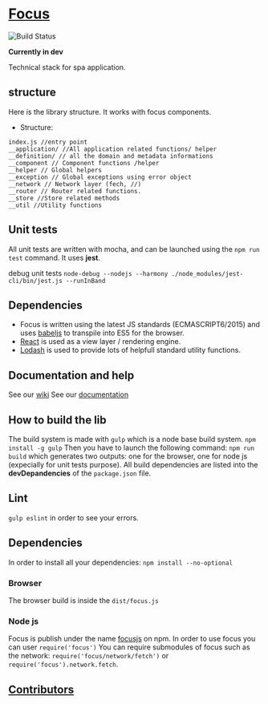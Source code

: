 [Focus](https://kleegroup.github.io/focus-docs)
=======
![Build Status](https://travis-ci.org/KleeGroup/focus.svg)

**Currently in dev**

Technical stack for spa application.

## structure
Here is  the library structure. It works with focus components. 

- Structure:
```
index.js //entry point
__application/ //All application related functions/ helper
__definition/ // all the domain and metadata informations
__component // Component functions /helper
__helper // Global helpers
__exception // Global exceptions using error object
__network // Network layer (fech, //)
__router // Router related functions.
__store //Store related methods
__util //Utility functions
```

## Unit tests
All unit tests are written with mocha, and can be launched using the `npm run test` command.
It uses **jest**.

debug unit tests
`node-debug --nodejs --harmony ./node_modules/jest-cli/bin/jest.js --runInBand`


## Dependencies

- Focus is written using the latest JS standards (ECMASCRIPT6/2015) and uses [babeljs](https://babeljs.io/) to transpile into ES5 for the browser.
- [React](http://facebook.github.io/react/) is used as a view layer / rendering engine.
- [Lodash](https://lodash.com/) is used to provide lots of helpfull standard utility functions.

## Documentation and help
See our [wiki](https://github.com/KleeGroup/focus/wiki)
See our [documentation](https://kleegroup.github.io/focus-docs)


## How to build the lib
The build system is made with `gulp` which is a node base build system. `npm install -g gulp`
Then you have to launch the following command: `npm run build` which generates two outputs: one for the browser, one for node js (expecially for unit tests purpose).
All build dependencies are listed into the **devDepandencies** of the `package.json` file.

## Lint
`gulp eslint` in order to see your errors.

## Dependencies

In order to install all your dependencies: `npm install --no-optional`

### Browser
The browser build is inside the `dist/focus.js`

### Node js

Focus is publish under the name [focusjs](https://www.npmjs.com/package/focusjs) on npm.
In order to use focus you can user `require('focus')`
You can require submodules of focus such as the network: `require('focus/network/fetch')` or `require('focus').network.fetch`.

## [Contributors](https://github.com/KleeGroup/focus/graphs/contributors)
